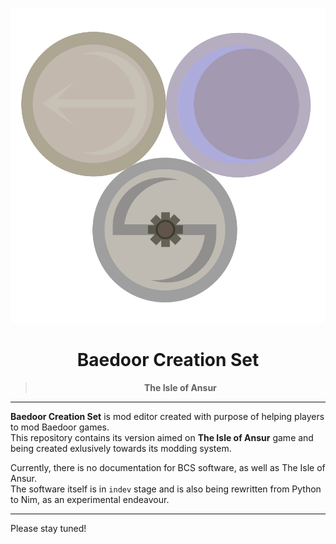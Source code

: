 ![](bcs/assets/graphical/bcs.png)

<center>

# Baedoor Creation Set
> **The Isle of Ansur**

</center>

---

**Baedoor Creation Set** is mod editor created with purpose of helping players to mod
Baedoor games.  
This repository contains its version aimed on **The Isle of Ansur** game and being
created exlusively towards its modding system.

Currently, there is no documentation for BCS software, as well as The Isle of Ansur.  
The software itself is in `indev` stage and is also being rewritten from Python to Nim,
as an experimental endeavour.

---
Please stay tuned!